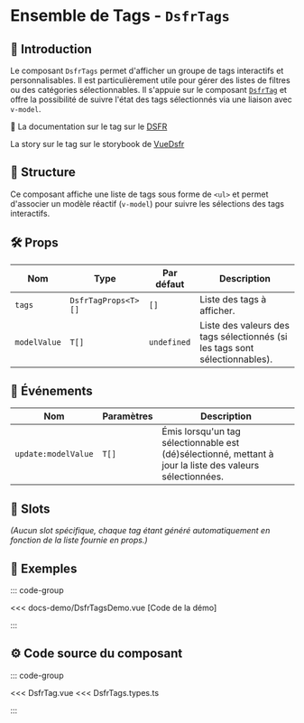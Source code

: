 # Ensemble de Tags - `DsfrTags`

## 🌟 Introduction

Le composant `DsfrTags` permet d'afficher un groupe de tags interactifs et personnalisables. Il est particulièrement utile pour gérer des listes de filtres ou des catégories sélectionnables. Il s'appuie sur le composant [`DsfrTag`](./DsfrTag.md) et offre la possibilité de suivre l'état des tags sélectionnés via une liaison avec `v-model`.

🏅 La documentation sur le tag sur le [DSFR](https://www.systeme-de-design.gouv.fr/version-courante/fr/composants/tag)

<VIcon name="vi-file-type-storybook" /> La story sur le tag sur le storybook de [VueDsfr](https://storybook.vue-ds.fr/?path=/docs/composants-dsfrtags--docs)

## 📐 Structure

Ce composant affiche une liste de tags sous forme de `<ul>` et permet d'associer un modèle réactif (`v-model`) pour suivre les sélections des tags interactifs.

## 🛠️ Props

| Nom           | Type                          | Par défaut | Description |
|--------------|------------------------------|-----------|-------------|
| `tags`       | `DsfrTagProps<T>[]`          | `[]`      | Liste des tags à afficher. |
| `modelValue` | `T[]`                        | `undefined` | Liste des valeurs des tags sélectionnés (si les tags sont sélectionnables). |

## 📡 Événements

| Nom                  | Paramètres       | Description |
|----------------------|-----------------|-------------|
| `update:modelValue` | `T[]`            | Émis lorsqu'un tag sélectionnable est (dé)sélectionné, mettant à jour la liste des valeurs sélectionnées. |

## 🧩 Slots

_(Aucun slot spécifique, chaque tag étant généré automatiquement en fonction de la liste fournie en props.)_

## 📝 Exemples

::: code-group

<Story data-title="Démo" min-h="400px">
  <DsfrTagsDemo />
</Story>

<<< docs-demo/DsfrTagsDemo.vue [Code de la démo]

:::

## ⚙️ Code source du composant

::: code-group

<<< DsfrTag.vue
<<< DsfrTags.types.ts

:::

<script setup lang="ts">
import DsfrTagsDemo from './docs-demo/DsfrTagsDemo.vue'
</script>
